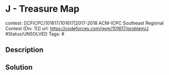 # J - Treasure Map

contest: [[CFICPC/101617/101617|2017-2018 ACM-ICPC Southeast Regional Contest (Div. 1)]]
url: https://codeforces.com/gym/101617/problem/J
#Status/UNSOLVED
Tags: #

## Description

## Solution

